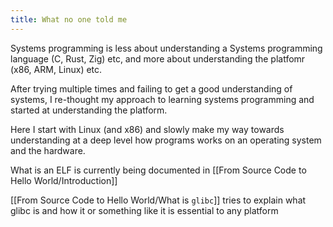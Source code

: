 ```yaml
---
title: What no one told me 
---
```


Systems programming is less about understanding a Systems programming language (C, Rust, Zig) etc, and more about understanding the platfomr (x86, ARM, Linux) etc.

After trying multiple times and failing to get a good understanding of systems, I re-thought my approach to learning systems programming and started at understanding the platform. 

Here I start with Linux (and x86) and slowly make my way towards understanding at a deep level how programs works on an operating system and the hardware.

What is an ELF is currently being documented in  [[From Source Code to Hello World/Introduction]]

 [[From Source Code to Hello World/What is `glibc`]] tries to explain what glibc is and how it or something like it is essential to any platform